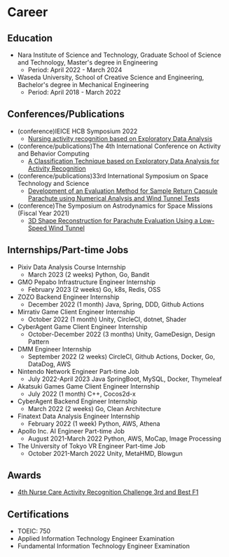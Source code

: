 # Career

## Education

- Nara Institute of Science and Technology, Graduate School of Science and Technology, Master's degree in Engineering
    - Period: April 2022 - March 2024
- Waseda University, School of Creative Science and Engineering, Bachelor's degree in Mechanical Engineering
    - Period: April 2018 - March 2022

## Conferences/Publications
- (conference)IEICE HCB Symposium 2022
    - [Nursing activity recognition based on Exploratory Data Analysis](https://www.hcg-ieice.org/hcg-symposium/2022/program/#B-2:~:text=\(B%2D2%2D6,%E5%A5%88%E8%89%AF%E5%85%88%E7%AB%AF%E5%A4%A7%EF%BC%89)
- (conference/publications)The 4th International Conference on Activity and Behavior Computing
    - [A Classification Technique based on Exploratory Data Analysis for Activity Recognition](https://abc-research.github.io/2022/#:~:text=A%20Classification%20Technique%20based%20on%20Exploratory%20Data,Kiyokawa%20(Nara%20Institute%20of%20Science%20and%20Technology))
- (conference/publications)33rd International Symposium on Space Technology and Science
    - [Development of an Evaluation Method for Sample Return Capsule Parachute using Numerical Analysis and Wind Tunnel Tests](https://confit.atlas.jp/guide/event/ists2021/subject/E-3-01/advanced)
- (conference)The Symposium on Astrodynamics for Space Missions (Fiscal Year 2021)
    - [3D Shape Reconstruction for Parachute Evaluation Using a Low-Speed Wind Tunnel](https://jaxa.repo.nii.ac.jp/?action=pages_view_main&active_action=repository_view_main_item_detail&item_id=48617&item_no=1&page_id=13&block_id=21)

## Internships/Part-time Jobs

- Pixiv Data Analysis Course Internship
    - March 2023 (2 weeks) Python, Go, Bandit
- GMO Pepabo Infrastructure Engineer Internship
    - February 2023 (2 weeks) Go, k8s, Redis, OSS
- ZOZO Backend Engineer Internship
    - December 2022 (1 month) Java, Spring, DDD, Github Actions
- Mirrativ Game Client Engineer Internship
    - October 2022 (1 month) Unity, CircleCI, dotnet, Shader
- CyberAgent Game Client Engineer Internship
    - October-December 2022 (3 months) Unity, GameDesign, Design Pattern
- DMM Engineer Internship
    - September 2022 (2 weeks) CircleCI, Github Actions, Docker, Go, DataDog, AWS
- Nintendo Network Engineer Part-time Job
    - July 2022-April 2023 Java SpringBoot, MySQL, Docker, Thymeleaf
- Akatsuki Games Game Client Engineer Internship
    - July 2022 (1 month) C++, Cocos2d-x
- CyberAgent Backend Engineer Internship
    - March 2022 (2 weeks) Go, Clean Architecture
- Finatext Data Analysis Engineer Internship
    - February 2022 (1 week) Python, AWS, Athena
- Apollo Inc. AI Engineer Part-time Job
    - August 2021-March 2022 Python, AWS, MoCap, Image Processing
- The University of Tokyo VR Engineer Part-time Job
    - October 2021-March 2022 Unity, MetaHMD, Blowgun

## Awards
- [4th Nurse Care Activity Recognition Challenge 3rd and Best F1](http://isw3.naist.jp/IS/PubWG/Events-ja/award20221029_NurseChallenge.html)

## Certifications
- TOEIC: 750
- Applied Information Technology Engineer Examination
- Fundamental Information Technology Engineer Examination